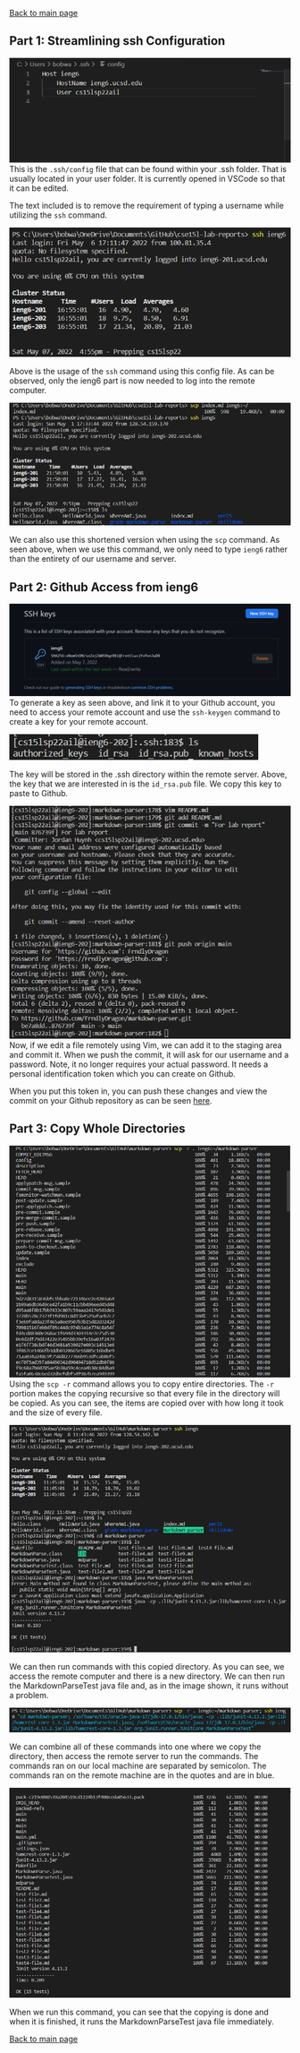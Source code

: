 [Back to main page](https://frndlydragon.github.io/cse15l-lab-reports/)

## Part 1: Streamlining ssh Configuration
![image](sshConfig.PNG)
This is the ```.ssh/config``` file that can be found within your .ssh folder. That is usually located in your user folder. It is currently opened in VSCode so that it can be edited.

The text included is to remove the requirement of typing a username while utilizing the ```ssh``` command. 

![image](sshCommand.PNG)

Above is the usage of the ```ssh``` command using this config file. As can be observed, only the ieng6 part is now needed to log into the remote computer.

![image](scpCommand.PNG)

We can also use this shortened version when using the ```scp``` command. As seen above, when we use this command, we only need to type ```ieng6``` rather than the entirety of our username and server. 

## Part 2: Github Access from ieng6

![image](gitKey.PNG)
To generate a key as seen above, and link it to your Github account, you need to access your remote account and use the ```ssh-keygen``` command to create a key for your remote account. 

![image](sshKeys.PNG)

The key will be stored in the .ssh directory within the remote server. Above, the key that we are interested in is the ```id_rsa.pub``` file. We copy this key to paste to Github.

![image](remoteEditing.PNG)
Now, if we edit a file remotely using Vim, we can add it to the staging area and commit it. When we push the commit, it will ask for our username and a password. Note, it no longer requires your actual password. It needs a personal identification token which you can create on Github. 

When you put this token in, you can push these changes and view the commit on your Github repository as can be seen [here](https://github.com/FrndlyDragon/markdown-parser/commit/876739f33233a81aabcceb0974a969842c09c30f).

## Part 3: Copy Whole Directories

![image](scpRecursive.PNG)
Using the ```scp -r``` command allows you to copy entire directories. The ```-r``` portion makes the copying recursive so that every file in the directory will be copied. As you can see, the items are copied over with how long it took and the size of every file.

![image](sscpRunningCommand.PNG)

We can then run commands with this copied directory. As you can see, we access the remote computer and there is a new directory. We can then run the MarkdownParseTest java file and, as in the image shown, it runs without a problem.

![image](multiCommand.PNG)

We can combine all of these commands into one where we copy the directory, then access the remote server to run the commands. The commands ran on our local machine are separated by semicolon. The commands ran on the remote machine are in the quotes and are in blue.

![image](multiCommand2.PNG)

When we run this command, you can see that the copying is done and when it is finished, it runs the MarkdownParseTest java file immediately.

[Back to main page](https://frndlydragon.github.io/cse15l-lab-reports/)